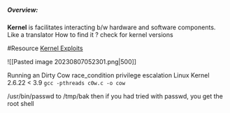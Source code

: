 ##### Overview:

**Kernel** is facilitates interacting b/w hardware and software components. Like a translator
How to find it ?
	check for kernel versions

#Resource [Kernel Exploits](https://github.com/lucyoa/kernel-exploits)

![[Pasted image 20230807052301.png|500]]

Running an Dirty Cow
race_condition privilege escalation 
	Linux Kernel 2.6.22 < 3.9
`gcc -pthreads c0w.c -o cow`

/usr/bin/passwd to /tmp/bak
then if you had tried with passwd, you get the root shell
